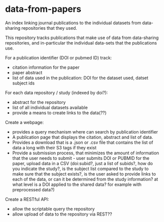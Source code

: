 data-from-papers
================

An index linking journal publications to the individual datasets from data-sharing repositories that they used.

This repository tracks publications that make use of data from data-sharing repositories, and in-particular the individual data-sets that the publications use.


For a publication identifier (DOI or pubmed ID) track:
 - citation information for the paper
 - paper abstract
 - list of data used in the publication: DOI for the dataset used, datset subject ids
 
 For each data repository / study (indexed by doi?):
 - abstract for the repository
 - list of all individual datasets available
 - provide a means to create links to the data(??)
 
 Create a webpage:
 - provides a query mechanism where can search by publication identifier
 - A publication page that displays the citation, abstract and list of data.
 - Provides a download that is a .json or .csv file that contains the list of data a long with their S3 tags if they exist
 - Provide a submission process, that minimizes the amount of information that the user needs to submit - user submits DOI or PUBMID for the paper, upload data in a CSV (doi:subid?, just a list of subids?, how do you indicate the study?, is the subject list compared to the study to make sure that the subject exists?, is the user asked to provide links to each of the data, or can it be determined from the study information? at what level is a DOI applied to the shared data? for example with preprocessed data?)
 
 Create a RESTful API:
 - allow the scriptable query the repository
 - allow upload of data to the repository via REST??
 
 